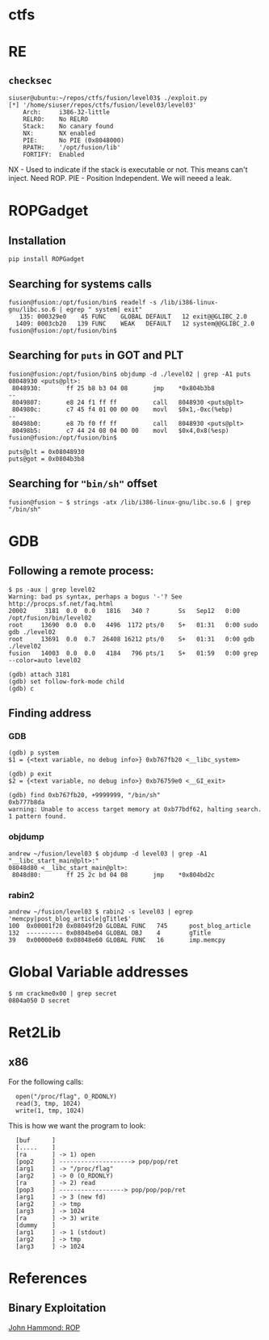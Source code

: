 # ctfs

# RE
## `checksec`

```
siuser@ubuntu:~/repos/ctfs/fusion/level03$ ./exploit.py 
[*] '/home/siuser/repos/ctfs/fusion/level03/level03'
    Arch:     i386-32-little
    RELRO:    No RELRO
    Stack:    No canary found
    NX:       NX enabled
    PIE:      No PIE (0x8048000)
    RPATH:    '/opt/fusion/lib'
    FORTIFY:  Enabled
```

NX - Used to indicate if the stack is executable or not. This means can't inject. Need ROP.
PIE - Position Independent. We will neeed a leak.

# ROPGadget

## Installation
```
pip install ROPGadget
```

## Searching for systems calls

```
fusion@fusion:/opt/fusion/bin$ readelf -s /lib/i386-linux-gnu/libc.so.6 | egrep " system| exit"                                                                                      
   135: 000329e0    45 FUNC    GLOBAL DEFAULT   12 exit@@GLIBC_2.0
  1409: 0003cb20   139 FUNC    WEAK   DEFAULT   12 system@@GLIBC_2.0
fusion@fusion:/opt/fusion/bin$ 
```

## Searching for `puts` in GOT and PLT

```
fusion@fusion:/opt/fusion/bin$ objdump -d ./level02 | grep -A1 puts
08048930 <puts@plt>:
 8048930:       ff 25 b8 b3 04 08       jmp    *0x804b3b8
--
 8049807:       e8 24 f1 ff ff          call   8048930 <puts@plt>
 804980c:       c7 45 f4 01 00 00 00    movl   $0x1,-0xc(%ebp)
--
 80498b0:       e8 7b f0 ff ff          call   8048930 <puts@plt>
 80498b5:       c7 44 24 08 04 00 00    movl   $0x4,0x8(%esp)
fusion@fusion:/opt/fusion/bin$ 
```

```
puts@plt = 0x08048930 
puts@got = 0x0804b3b8
```

## Searching for `"bin/sh"` offset
```
fusion@fusion ~ $ strings -atx /lib/i386-linux-gnu/libc.so.6 | grep "/bin/sh"
```

# GDB
## Following a remote process:
```
$ ps -aux | grep level02
Warning: bad ps syntax, perhaps a bogus '-'? See http://procps.sf.net/faq.html
20002     3181  0.0  0.0   1816   340 ?        Ss   Sep12   0:00 /opt/fusion/bin/level02
root     13690  0.0  0.0   4496  1172 pts/0    S+   01:31   0:00 sudo gdb ./level02
root     13691  0.0  0.7  26408 16212 pts/0    S+   01:31   0:00 gdb ./level02
fusion   14003  0.0  0.0   4184   796 pts/1    S+   01:59   0:00 grep --color=auto level02
```

```
(gdb) attach 3181
(gdb) set follow-fork-mode child
(gdb) c
```

## Finding address
### GDB
```
(gdb) p system
$1 = {<text variable, no debug info>} 0xb767fb20 <__libc_system>
 
(gdb) p exit
$2 = {<text variable, no debug info>} 0xb76759e0 <__GI_exit>
 
(gdb) find 0xb767fb20, +9999999, "/bin/sh"
0xb777b8da
warning: Unable to access target memory at 0xb77bdf62, halting search.
1 pattern found.
```

### objdump
```
andrew ~/fusion/level03 $ objdump -d level03 | grep -A1 "__libc_start_main@plt>:"
08048d80 <__libc_start_main@plt>:
 8048d80:       ff 25 2c bd 04 08       jmp    *0x804bd2c
```

### rabin2
```
andrew ~/fusion/level03 $ rabin2 -s level03 | egrep 'memcpy|post_blog_article|gTitle$'
100  0x00001f20 0x08049f20 GLOBAL FUNC   745      post_blog_article
132  ---------- 0x0804be04 GLOBAL OBJ    4        gTitle
39   0x00000e60 0x08048e60 GLOBAL FUNC   16       imp.memcpy
```

# Global Variable addresses
```
$ nm crackme0x00 | grep secret
0804a050 D secret
```

# Ret2Lib
## x86
For the following calls:
```
  open("/proc/flag", O_RDONLY)
  read(3, tmp, 1024)
  write(1, tmp, 1024)
```
This is how we want the program to look:
```
  [buf      ]
  [.....    ]
  [ra       ] -> 1) open
  [pop2     ] --------------------> pop/pop/ret
  [arg1     ] -> "/proc/flag"
  [arg2     ] -> 0 (O_RDONLY)
  [ra       ] -> 2) read
  [pop3     ] ------------------> pop/pop/pop/ret
  [arg1     ] -> 3 (new fd)
  [arg2     ] -> tmp
  [arg3     ] -> 1024
  [ra       ] -> 3) write
  [dummy    ]
  [arg1     ] -> 1 (stdout)
  [arg2     ] -> tmp
  [arg3     ] -> 1024
```


# References
## Binary Exploitation
[John Hammond: ROP](https://www.youtube.com/watch?v=i5-cWI_HV8o&pbjreload=101)

